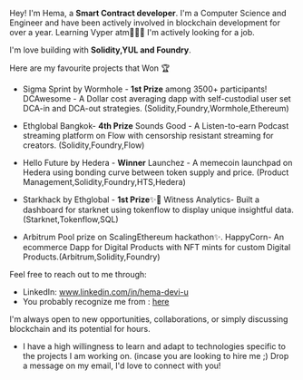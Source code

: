 Hey! I'm Hema, a **Smart Contract developer**. I'm a Computer Science and Engineer and have been actively involved in blockchain development for over a year. Learning Vyper atm👩🏽‍💻
I'm actively looking for a job.

I'm love building with **Solidity,YUL and Foundry**. 


Here are my favourite projects that Won 🏆 

- Sigma Sprint by Wormhole - **1st Prize** among 3500+ participants!
  DCAwesome - A Dollar cost averaging dapp with self-custodial user set DCA-in and DCA-out strategies. (Solidity,Foundry,Wormhole,Ethereum)

- Ethglobal Bangkok-  **4th Prize**
  Sounds Good - A Listen-to-earn Podcast streaming platform on Flow with censorship resistant streaming for creators. (Solidity,Foundry,Flow)
  
- Hello Future by Hedera - **Winner**
  Launchez - A memecoin launchpad on Hedera using bonding curve between token supply and price. (Product Management,Solidity,Foundry,HTS,Hedera)

- Starkhack by Ethglobal - **1st Prize**✨🥇
  Witness Analytics- Built a dashboard for starknet using tokenflow to display unique insightful data.(Starknet,Tokenflow,SQL)
  
  
- Arbitrum Pool prize on ScalingEthereum hackathon✨.
  HappyCorn- An ecommerce Dapp for Digital Products with NFT mints for custom Digital Products.(Arbitrum,Solidity,Foundry)
  



Feel free to reach out to me through:
- LinkedIn: www.linkedin.com/in/hema-devi-u
- You probably recognize me from : [here](https://www.youtube.com/channel/UCb-QvPY46LgMuuyaB3yuoAQ)
  
I'm always open to new opportunities, collaborations, or simply discussing blockchain and its potential for hours.
- I have a high willingness to learn and adapt to technologies specific to the projects I am working on. (incase you are looking to hire me ;) 
Drop a message on my email, I'd love to connect with you!

